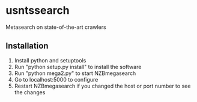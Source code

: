 usntssearch
===========
Metasearch on state-of-the-art crawlers

Installation
------------
1. Install python and setuptools
2. Run "python setup.py install" to install the software
3. Run "python mega2.py" to start NZBmegasearch
4. Go to localhost:5000 to configure
5. Restart NZBmegasearch if you changed the host or port number to see the changes
